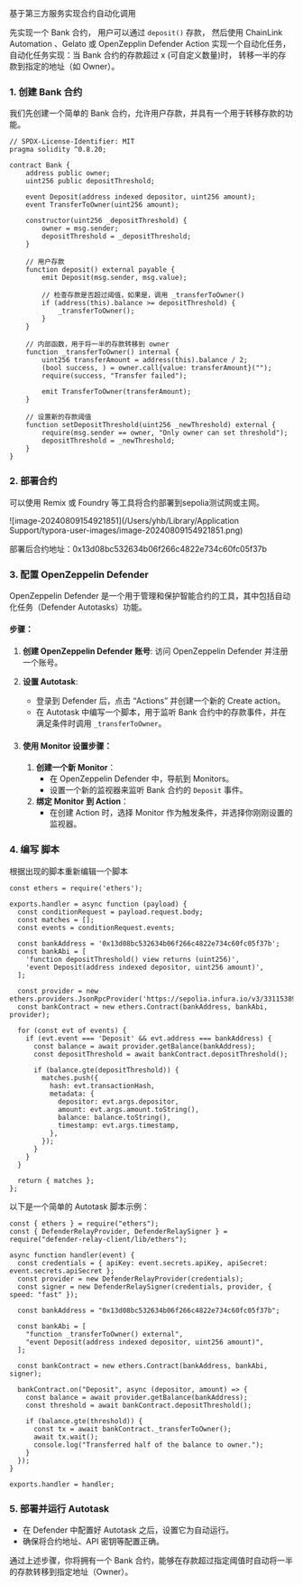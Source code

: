 基于第三方服务实现合约自动化调用



先实现一个 Bank 合约， 用户可以通过 `deposit()` 存款， 然后使用 ChainLink Automation 、Gelato 或 OpenZepplin Defender Action 实现一个自动化任务， 自动化任务实现：当 Bank 合约的存款超过 x (可自定义数量)时， 转移一半的存款到指定的地址（如 Owner）。



### 1. 创建 Bank 合约

我们先创建一个简单的 Bank 合约，允许用户存款，并具有一个用于转移存款的功能。

```
// SPDX-License-Identifier: MIT
pragma solidity ^0.8.20;

contract Bank {
    address public owner;
    uint256 public depositThreshold;

    event Deposit(address indexed depositor, uint256 amount);
    event TransferToOwner(uint256 amount);

    constructor(uint256 _depositThreshold) {
        owner = msg.sender;
        depositThreshold = _depositThreshold;
    }

    // 用户存款
    function deposit() external payable {
        emit Deposit(msg.sender, msg.value);

        // 检查存款是否超过阈值，如果是，调用 _transferToOwner()
        if (address(this).balance >= depositThreshold) {
            _transferToOwner();
        }
    }

    // 内部函数，用于将一半的存款转移到 owner
    function _transferToOwner() internal {
        uint256 transferAmount = address(this).balance / 2;
        (bool success, ) = owner.call{value: transferAmount}("");
        require(success, "Transfer failed");

        emit TransferToOwner(transferAmount);
    }

    // 设置新的存款阈值
    function setDepositThreshold(uint256 _newThreshold) external {
        require(msg.sender == owner, "Only owner can set threshold");
        depositThreshold = _newThreshold;
    }
}
```

### 2. 部署合约

可以使用 Remix 或 Foundry 等工具将合约部署到sepolia测试网或主网。

![image-20240809154921851](/Users/yhb/Library/Application Support/typora-user-images/image-20240809154921851.png)

部署后合约地址：0x13d08bc532634b06f266c4822e734c60fc05f37b

### 3. 配置 OpenZeppelin Defender

OpenZeppelin Defender 是一个用于管理和保护智能合约的工具，其中包括自动化任务（Defender Autotasks）功能。

#### 步骤：

1. **创建 OpenZeppelin Defender 账号**: 访问 OpenZeppelin Defender 并注册一个账号。

2. **设置 Autotask**:

   - 登录到 Defender 后，点击 “Actions” 并创建一个新的 Create action。
   - 在 Autotask 中编写一个脚本，用于监听 Bank 合约中的存款事件，并在满足条件时调用 `_transferToOwner`。

3. #### 使用 Monitor 设置步骤：

   1. **创建一个新 Monitor**：
      - 在 OpenZeppelin Defender 中，导航到 Monitors。
      - 设置一个新的监视器来监听 Bank 合约的 `Deposit` 事件。
   2. **绑定 Monitor 到 Action**：
      - 在创建 Action 时，选择 Monitor 作为触发条件，并选择你刚刚设置的监视器。

### 4. 编写 脚本

根据出现的脚本重新编辑一个脚本

```
const ethers = require('ethers');

exports.handler = async function (payload) {
  const conditionRequest = payload.request.body;
  const matches = [];
  const events = conditionRequest.events;

  const bankAddress = '0x13d08bc532634b06f266c4822e734c60fc05f37b';
  const bankAbi = [
    'function depositThreshold() view returns (uint256)',
    'event Deposit(address indexed depositor, uint256 amount)',
  ];

  const provider = new ethers.providers.JsonRpcProvider('https://sepolia.infura.io/v3/33115389a88b4072bd35df8d6cf7890e');
  const bankContract = new ethers.Contract(bankAddress, bankAbi, provider);

  for (const evt of events) {
    if (evt.event === 'Deposit' && evt.address === bankAddress) {
      const balance = await provider.getBalance(bankAddress);
      const depositThreshold = await bankContract.depositThreshold();

      if (balance.gte(depositThreshold)) {
        matches.push({
          hash: evt.transactionHash,
          metadata: {
            depositor: evt.args.depositor,
            amount: evt.args.amount.toString(),
            balance: balance.toString(),
            timestamp: evt.args.timestamp,
          },
        });
      }
    }
  }

  return { matches };
};

```

以下是一个简单的 Autotask 脚本示例：

```
const { ethers } = require("ethers");
const { DefenderRelayProvider, DefenderRelaySigner } = require("defender-relay-client/lib/ethers");

async function handler(event) {
  const credentials = { apiKey: event.secrets.apiKey, apiSecret: event.secrets.apiSecret };
  const provider = new DefenderRelayProvider(credentials);
  const signer = new DefenderRelaySigner(credentials, provider, { speed: "fast" });

  const bankAddress = "0x13d08bc532634b06f266c4822e734c60fc05f37b";

  const bankAbi = [
    "function _transferToOwner() external",
    "event Deposit(address indexed depositor, uint256 amount)",
  ];

  const bankContract = new ethers.Contract(bankAddress, bankAbi, signer);

  bankContract.on("Deposit", async (depositor, amount) => {
    const balance = await provider.getBalance(bankAddress);
    const threshold = await bankContract.depositThreshold();

    if (balance.gte(threshold)) {
      const tx = await bankContract._transferToOwner();
      await tx.wait();
      console.log("Transferred half of the balance to owner.");
    }
  });
}

exports.handler = handler;
```

### 5. 部署并运行 Autotask

- 在 Defender 中配置好 Autotask 之后，设置它为自动运行。
- 确保将合约地址、API 密钥等配置正确。

通过上述步骤，你将拥有一个 Bank 合约，能够在存款超过指定阈值时自动将一半的存款转移到指定地址（Owner）。





